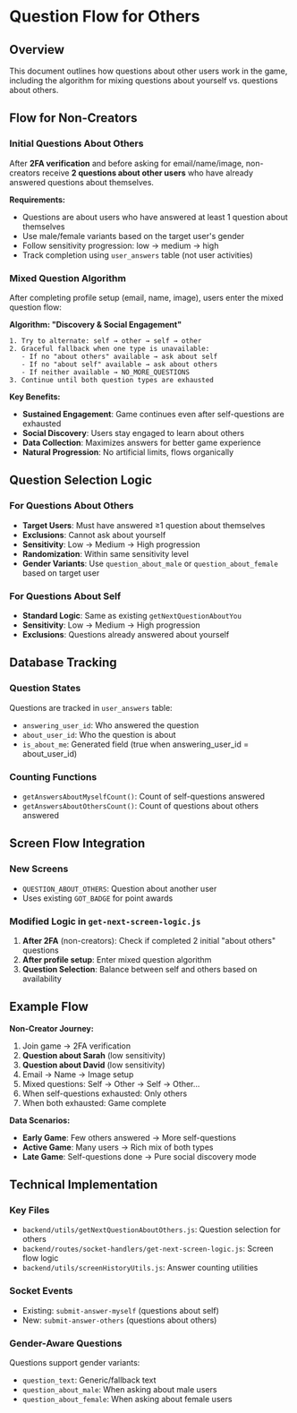 # Question Flow for Others

## Overview
This document outlines how questions about other users work in the game, including the algorithm for mixing questions about yourself vs. questions about others.

## Flow for Non-Creators

### Initial Questions About Others
After **2FA verification** and before asking for email/name/image, non-creators receive **2 questions about other users** who have already answered questions about themselves.

**Requirements:**
- Questions are about users who have answered at least 1 question about themselves
- Use male/female variants based on the target user's gender
- Follow sensitivity progression: low → medium → high
- Track completion using `user_answers` table (not user activities)

### Mixed Question Algorithm

After completing profile setup (email, name, image), users enter the mixed question flow:

**Algorithm: "Discovery & Social Engagement"**
```
1. Try to alternate: self → other → self → other
2. Graceful fallback when one type is unavailable:
   - If no "about others" available → ask about self
   - If no "about self" available → ask about others  
   - If neither available → NO_MORE_QUESTIONS
3. Continue until both question types are exhausted
```

**Key Benefits:**
- **Sustained Engagement**: Game continues even after self-questions are exhausted
- **Social Discovery**: Users stay engaged to learn about others
- **Data Collection**: Maximizes answers for better game experience
- **Natural Progression**: No artificial limits, flows organically

## Question Selection Logic

### For Questions About Others
- **Target Users**: Must have answered ≥1 question about themselves
- **Exclusions**: Cannot ask about yourself
- **Sensitivity**: Low → Medium → High progression
- **Randomization**: Within same sensitivity level
- **Gender Variants**: Use `question_about_male` or `question_about_female` based on target user

### For Questions About Self
- **Standard Logic**: Same as existing `getNextQuestionAboutYou`
- **Sensitivity**: Low → Medium → High progression
- **Exclusions**: Questions already answered about yourself

## Database Tracking

### Question States
Questions are tracked in `user_answers` table:
- `answering_user_id`: Who answered the question
- `about_user_id`: Who the question is about
- `is_about_me`: Generated field (true when answering_user_id = about_user_id)

### Counting Functions
- `getAnswersAboutMyselfCount()`: Count of self-questions answered
- `getAnswersAboutOthersCount()`: Count of questions about others answered

## Screen Flow Integration

### New Screens
- `QUESTION_ABOUT_OTHERS`: Question about another user
- Uses existing `GOT_BADGE` for point awards

### Modified Logic in `get-next-screen-logic.js`
1. **After 2FA** (non-creators): Check if completed 2 initial "about others" questions
2. **After profile setup**: Enter mixed question algorithm
3. **Question Selection**: Balance between self and others based on availability

## Example Flow

**Non-Creator Journey:**
1. Join game → 2FA verification
2. **Question about Sarah** (low sensitivity)
3. **Question about David** (low sensitivity) 
4. Email → Name → Image setup
5. Mixed questions: Self → Other → Self → Other...
6. When self-questions exhausted: Only others
7. When both exhausted: Game complete

**Data Scenarios:**
- **Early Game**: Few others answered → More self-questions
- **Active Game**: Many users → Rich mix of both types
- **Late Game**: Self-questions done → Pure social discovery mode

## Technical Implementation

### Key Files
- `backend/utils/getNextQuestionAboutOthers.js`: Question selection for others
- `backend/routes/socket-handlers/get-next-screen-logic.js`: Screen flow logic
- `backend/utils/screenHistoryUtils.js`: Answer counting utilities

### Socket Events
- Existing: `submit-answer-myself` (questions about self)
- New: `submit-answer-others` (questions about others)

### Gender-Aware Questions
Questions support gender variants:
- `question_text`: Generic/fallback text
- `question_about_male`: When asking about male users
- `question_about_female`: When asking about female users
